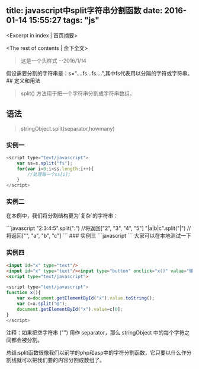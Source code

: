 title: javascript中split字符串分割函数
date: 2016-01-14 15:55:27
tags: "js"
---
<Excerpt in index | 首页摘要> 
<!-- more -->
<The rest of contents | 余下全文>
    
<blockquote class="blockquote-center">这是一个头样式 --2016/1/14</blockquote>
假设需要分割的字符串是：s="....fs...fs....",其中fs代表用以分隔的字符或字符串。
## 定义和用法

> split() 方法用于把一个字符串分割成字符串数组。


## 语法

> stringObject.split(separator,howmany)

### 实例一
```javascript
<script type="text/javascript">
    var ss=s.split("fs");
    for(var i=0;i<ss.length;i++){
        //处理每一个ss[i];
    }
</script>    
```
### 实例二
<p>在本例中，我们将分割结构更为`复杂`的字符串：</p>
```javascript
    "2:3:4:5".split(":") //将返回["2", "3", "4", "5"]
    "|a|b|c".split("|") //将返回["", "a", "b", "c"]
```
### 实例三
```javascript
<script type="text/javascript">
    var str = "一二三四";
    var str1 = "篮球、排球、乒乓球";
    var arr = str.split("");//全部分割
    var arr1 = str1.split("、");//按照顿号分割
    var arr2 = str1.split("、",2);//按照顿号分割,保留两段
</script>    
```
大家可以在本地测试一下

### 实例四
```html
<input id="x" type="text"/>
<input id="x" type="text"/><input type="button" onclick="x()" value="输入邮件地址，获取用户名"/>
<script type="text/javascript">
```
```javascript
<script type="text/javascript">
function x(){
    var x=document.getElementById("x").value.toString();
    var c=x.split("@");
    document.getElementById("x").value=c[0];
}
</script>
```
注释：如果把空字符串 ("") 用作 separator，那么 stringObject 中的每个字符之间都会被分割。

总结:split函数很像我们以前学的php和asp中的字符分割函数，它只要以什么作分割线就可以把我们要的内容分割成数组了。
